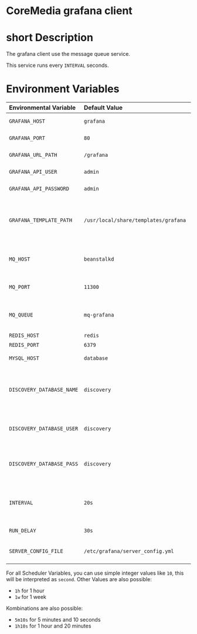 
CoreMedia grafana client
========================

# short Description

The grafana client use the message queue service.

This service runs every `INTERVAL` seconds.


# Environment Variables

| Environmental Variable      | Default Value        | Description                                                     |
| :-------------------------- | :-------------       | :-----------                                                    |
| `GRAFANA_HOST`              | `grafana`            | grafana Host                                                    |
| `GRAFANA_PORT`              | `80`                 | grafana Port                                                    |
| `GRAFANA_URL_PATH`          | `/grafana`           | grafana URL Path                                                |
| `GRAFANA_API_USER`          | `admin`              | grafana API user                                                |
| `GRAFANA_API_PASSWORD`      | `admin`              | grafana API password                                            |
| `GRAFANA_TEMPLATE_PATH`     | `/usr/local/share/templates/grafana` | database schema name for the discovery service  |
| `MQ_HOST`                   | `beanstalkd`         | beanstalkd (message queue) Host                                 |
| `MQ_PORT`                   | `11300`              | beanstalkd (message queue) Port                                 |
| `MQ_QUEUE`                  | `mq-grafana`         | beanstalkd (message queue) Queue                                |
| `REDIS_HOST`                | `redis`              | redis Host                                                      |
| `REDIS_PORT`                | `6379`               | redis Port                                                      |
| `MYSQL_HOST`                | `database`           | database Host                                                   |
| `DISCOVERY_DATABASE_NAME`   | `discovery`          | database schema name for the discovery service                  |
| `DISCOVERY_DATABASE_USER`   | `discovery`          | database user for the discovery service                         |
| `DISCOVERY_DATABASE_PASS`   | `discovery`          | database password for the discovery service                     |
| `INTERVAL`                  | `20s`                | run interval for the scheduler (minimum are `20s`)              |
| `RUN_DELAY`                 | `30s`                | delay for the first run                                         |
| `SERVER_CONFIG_FILE`        | `/etc/grafana/server_config.yml` | configure file for grafana |

For all Scheduler Variables, you can use simple integer values like `10`, this will be interpreted as `second`.
Other Values are also possible:
  - `1h` for 1 hour
  - `1w` for 1 week

Kombinations are also possible:
  - `5m10s` for 5 minutes and 10 seconds
  - `1h10s` for 1 hour and 20 minutes

